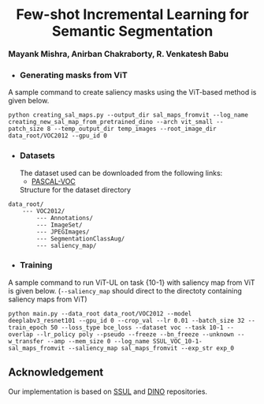 
# <div align="center">Few-shot Incremental Learning for Semantic Segmentation</div>

<font size = "3">**Mayank Mishra, Anirban Chakraborty, R. Venkatesh Babu**</font>

* ### Generating masks from ViT
A sample command to create saliency masks using the ViT-based method is given below. 
```
python creating_sal_maps.py --output_dir sal_maps_fromvit --log_name creating_new_sal_map_from_pretrained_dino --arch vit_small --patch_size 8 --temp_output_dir temp_images --root_image_dir data_root/VOC2012 --gpu_id 0
```

* ### Datasets
   The dataset used can be downloaded from the following links:
	   <ul>
	   <li>[PASCAL-VOC](http://host.robots.ox.ac.uk/pascal/VOC/voc2012/#devkit)</li>
	   </ul>
Structure for the dataset directory
```
data_root/
    --- VOC2012/
        --- Annotations/
        --- ImageSet/
        --- JPEGImages/
        --- SegmentationClassAug/
        --- saliency_map/
```

* ### Training
A sample command to run ViT-UL on task {10-1} with saliency map from ViT is given below. (``--saliency_map`` should direct to the directoty containing saliency maps from ViT)
```
python main.py --data_root data_root/VOC2012 --model deeplabv3_resnet101 --gpu_id 0 --crop_val --lr 0.01 --batch_size 32 --train_epoch 50 --loss_type bce_loss --dataset voc --task 10-1 --overlap --lr_policy poly --pseudo --freeze --bn_freeze --unknown --w_transfer --amp --mem_size 0 --log_name SSUL_VOC_10-1-sal_maps_fromvit --saliency_map sal_maps_fromvit --exp_str exp_0
```
## Acknowledgement
Our implementation is based on [SSUL](https://github.com/clovaai/SSUL) and [DINO](https://github.com/facebookresearch/dino) repositories.
